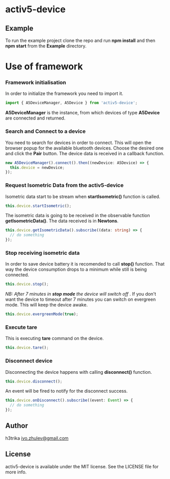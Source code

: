 # activ5-device

## Example

To run the example project clone the repo and run **npm install** and then **npm start** from the **Example** directory.

# Use of framework

### Framework initialisation
In order to initialize the framework you need to import it.

```typescript
import { A5DeviceManager, A5Device } from 'activ5-device';
```

**A5DeviceManager** is the instance, from which devices of type **A5Device** are connected and returned.

### Search and Connect to a device
You need to search for devices in order to connect. This will open the browser popup for the available bluetooth devices.
Choose the desired one and click the **Pair** button. The device data is received in a callback function.

```typescript
new A5DeviceManager().connect().then((newDevice: A5Device) => {
  this.device = newDevice;
});
```

### Request Isometric Data from the activ5-device
Isometric data start to be stream when **startIsometric()** function is called.
```typescript
this.device.startIsometric();
```

The isometric data is going to be received in the observable function **getIsometricData()**. The data received is in **Newtons**.
```typescript
this.device.getIsometricData().subscribe((data: string) => {
  // do something
});
```

### Stop receiving isometric data
In order to save device battery it is recomended to call **stop()** function. That way the device consumption drops to a minimum while still is being connected. 

```typescript
this.device.stop();
```
_NB: After 7 minutes in **stop mode** the device will switch off_ .
If you don't want the device to timeout after 7 minutes you can switch on evergreen mode. This will keep the device awake.

```typescript
this.device.evergreenMode(true);
```

### Execute tare
This is executing **tare** command on the device.
```typescript 
this.device.tare();
```

### Disconnect device
Disconnecting the device happens with calling **disconnect()** function.
```typescript 
this.device.disconnect();
```

An event will be fired to notify for the disconnect success. 
```typescript 
this.device.onDisconnect().subscribe((event: Event) => {
  // do something
});
```

## Author

h3trika ivo.zhulev@gmail.com

## License

activ5-device is available under the MIT license. See the LICENSE file for more info.
